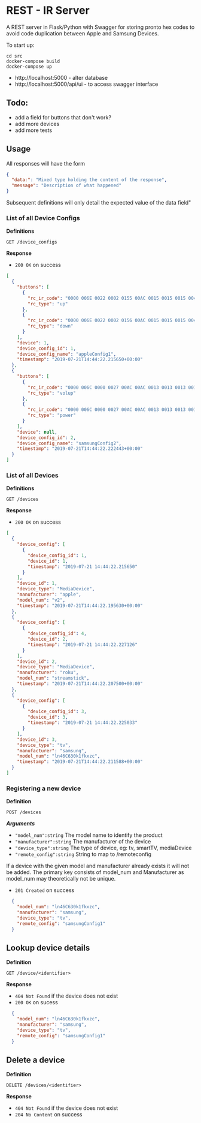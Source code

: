 # REST - IR Server

A REST server in Flask/Python with Swagger for storing pronto hex codes to
avoid code duplication between Apple and Samsung Devices.

To start up:
```text
cd src
docker-compose build
docker-compose up
```
* http://localhost:5000 - alter database
* http://localhost:5000/api/ui - to access swagger interface

## Todo:
- add a field for buttons that don't work?
- add more devices
- add more tests

## Usage

All responses will have the form

```json
{
  "data:": "Mixed type holding the content of the response",
  "message": "Description of what happened"
}
```

Subsequent definitions will only detail the expected value of the data field"

### List of all Device Configs


**Definitions**

`GET /device_configs`

**Response**
- `200 OK` on success

```json
[
  {
    "buttons": [
      {
        "rc_ir_code": "0000 006E 0022 0002 0155 00AC 0015 0015 0015 0041 0015 0041 0015 0041 0015 0015 0015 0041 0015 0041 0015 0041 0015 0041 0015 0041 0015 0041 0015 0015 0015 0015 0015 0015 0015 0015 0015 0041 0015 0041 0015 0041 0015 0015 0015 0041 0015 0015 0015 0015 0015 0015 0015 0015 0015 0015 0015 0015 0015 0015 0015 0015 0015 0015 0015 0041 0015 0041 0015 0015 0015 05E6 0155 0056 0015 0E45",
        "rc_type": "up"
      },
      {
        "rc_ir_code": "0000 006E 0022 0002 0156 00AC 0015 0015 0015 0041 0015 0041 0015 0041 0015 0015 0015 0041 0015 0041 0015 0041 0015 0041 0015 0041 0015 0041 0015 0015 0015 0015 0015 0015 0015 0015 0015 0041 0015 0041 0015 0015 0015 0041 0015 0041 0015 0015 0015 0015 0015 0015 0015 0015 0015 0015 0015 0015 0015 0015 0015 0015 0015 0015 0015 0041 0015 0041 0015 0015 0015 05E6 0156 0056 0015 0E45",
        "rc_type": "down"
      }
    ],
    "device": 1,
    "device_config_id": 1,
    "device_config_name": "appleConfig1",
    "timestamp": "2019-07-21T14:44:22.215650+00:00"
  },
  {
    "buttons": [
      {
        "rc_ir_code": "0000 006C 0000 0027 00AC 00AC 0013 0013 0013 0013 0013 0013 0013 0013 0013 003A 0013 003A 0013 0013 0013 0013 0013 003A 0013 003A 0013 003A 0013 003A 0013 0013 0013 0013 0013 0013 0013 0013 0013 00AC 0013 0013 0013 0013 0013 0013 0013 0013 0013 003A 0013 003A 0013 003A 0013 0013 0013 003A 0013 003A 0013 003A 0013 0013 0013 0013 0013 0013 0013 0013 0013 003A 0013 0013 0013 0013 0013 0013 0013 003A 0013 0856",
        "rc_type": "volup"
      },
      {
        "rc_ir_code": "0000 006C 0000 0027 00AC 00AC 0013 0013 0013 0013 0013 0013 0013 0013 0013 003A 0013 003A 0013 0013 0013 0013 0013 003A 0013 003A 0013 003A 0013 003A 0013 0013 0013 0013 0013 0013 0013 0013 0013 00AC 0013 0013 0013 0013 0013 0013 0013 0013 0013 0013 0013 0013 0013 0013 0013 0013 0013 003A 0013 003A 0013 003A 0013 0013 0013 003A 0013 003A 0013 003A 0013 003A 0013 0013 0013 0013 0013 0013 0013 003A 0013 0856",
        "rc_type": "power"
      }
    ],
    "device": null,
    "device_config_id": 2,
    "device_config_name": "samsungConfig2",
    "timestamp": "2019-07-21T14:44:22.222443+00:00"
  }
]
```

### List of all Devices


**Definitions**

`GET /devices`

**Response**
- `200 OK` on success

```json
[
  {
    "device_config": [
      {
        "device_config_id": 1,
        "device_id": 1,
        "timestamp": "2019-07-21 14:44:22.215650"
      }
    ],
    "device_id": 1,
    "device_type": "MediaDevice",
    "manufacturer": "apple",
    "model_num": "v2",
    "timestamp": "2019-07-21T14:44:22.195630+00:00"
  },
  {
    "device_config": [
      {
        "device_config_id": 4,
        "device_id": 2,
        "timestamp": "2019-07-21 14:44:22.227126"
      }
    ],
    "device_id": 2,
    "device_type": "MediaDevice",
    "manufacturer": "roku",
    "model_num": "streamstick",
    "timestamp": "2019-07-21T14:44:22.207500+00:00"
  },
  {
    "device_config": [
      {
        "device_config_id": 3,
        "device_id": 3,
        "timestamp": "2019-07-21 14:44:22.225033"
      }
    ],
    "device_id": 3,
    "device_type": "tv",
    "manufacturer": "samsung",
    "model_num": "ln46C630k1fkxzc",
    "timestamp": "2019-07-21T14:44:22.211588+00:00"
  }
]
```

### Registering a new device

**Definition** 

`POST /devices`

***Arguments***
- `"model_num":string` The model name to identify the product
- `"manufacturer":string` The manufacturer of the device
- `"device_type":string` The type of device, eg: tv, smartTV, mediaDevice
- `"remote_config":string` String to map to /remoteconfig

If a device with the given model and manufacturer already exists it will not
be added.  The primary key consists of model_num and Manufacturer as
model_num may theoretically not be unique.

- `201 Created` on success

```json
  {
    "model_num": "ln46C630k1fkxzc",
    "manufacturer": "samsung",
    "device_type": "tv",
    "remote_config": "samsungConfig1"
  }
```

## Lookup device details

**Definition**

`GET /device/<identifier>`

**Response**

- `404 Not Found` if the device does not exist
- `200 OK` on sucess
```json
  {
    "model_num": "ln46C630k1fkxzc",
    "manufacturer": "samsung",
    "device_type": "tv",
    "remote_config": "samsungConfig1"
  }
```

## Delete a device

**Definition**

`DELETE /devices/<identifier>`

**Response**
- `404 Not Found` if the device does not exist
- `204 No Content` on success

